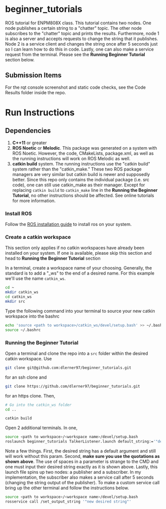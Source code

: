 # beginner_tutorials
ROS tutorial for ENPM808X class. This tutorial contains two nodes. One node publishes a certain string to a "chatter" topic. The other node subscribes to the "chatter" topic and prints the results. Furthermore, node 1 is also a server and accepts requests to change the string that it publishes. Node 2 is a service client and changes the string once after 5 seconds just so I can learn how to do this in code. Lastly, one can also make a service request from the terminal. Please see the **Running Beginner Tutorial** section below. 

## Submission Items
For the rqt console screenshot and static code checks, see the Code Results folder inside the repo.

# Run Instructions

## Dependencies
1. **C++11** or greater
2. **ROS Noetic** or **Melodic**. This package was generated on a system with ROS Noetic. However, the code, CMakeLists, package.xml, as well as the running instructions will work on ROS Melodic as well.
3. **catkin build** system. The running instructions use the "catkin build" system rather than the "catkin_make." These two ROS package managers are very similar but catkin build is newer and supposedly better. Since this repo only contains the individual package (i.e. src code), one can still use catkin_make as their manager. Except for replacing `catkin build` to `catkin_make` line in the **Running the Beginner Tutorial**, no other instructions should be affected. See online tutorials for more information.

### Install ROS

Follow the [ROS installation guide](http://wiki.ros.org/ROS/Installation) to install ros on your system.

### Create a catkin workspace

This section only applies if no catkin workspaces have already been installed on your system. If one is available, please skip this section and head to **Running the Beginner Tutorial** section

In a terminal, create a workspace name of your choosing. Generally, the standard is to add a "_ws" to the end of a desired name. For this example we'll use the name `catkin_ws`.

```bash
cd ~
mkdir catkin_ws
cd catkin_ws
mkdir src
```

Type the following command into your terminal to source your new catkin workspace into the bashrc

```bash
echo 'source <path to workspace>/catkin_ws/devel/setup.bash' >> ~/.bashrc
source ~/.bashrc
```

### Running the Beginner Tutorial

Open a terminal and clone the repo into a `src` folder within the desired catkin workspace. Use
```bash
git clone git@github.com:dlerner97/beginner_tutorials.git
```
for an ssh clone and 
```bash
git clone https://github.com/dlerner97/beginner_tutorials.git
```
for an https clone. Then,
```bash
# Go into the catkin_ws folder
cd ..

catkin build
```

Open 2 additional terminals. In one,
```bash
source <path to workspace>/<workspace name>/devel/setup.bash
roslaunch beginner_tutorials TalkerListener.launch default_string:='"desired string"'
```

Note a few things. First, the desired string has a default argument and still will work without this param. Second, **make sure you use the quotations as shown above**. The use of spaces in a parameter is strange to the CMD and one must input their desired string exactly as it is shown above. Lastly, this launch file spins up two nodes: a publisher and a subscriber. In my implementation, the subscriber also makes a service call after 5 seconds (changing the string output of the publisher). To make a custom service call bring up the other terminal and follow the instructions below.

```bash
source <path to workspace>/<workspace name>/devel/setup.bash
rosservice call /set_output_string '"new desired string"'
```